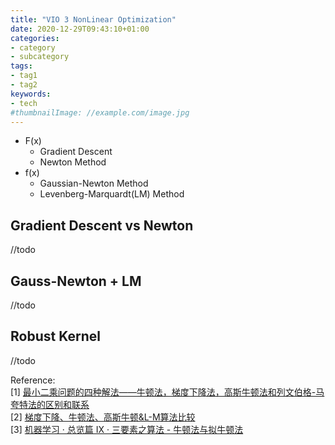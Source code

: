 ```yaml
---
title: "VIO 3 NonLinear Optimization"
date: 2020-12-29T09:43:10+01:00
categories:
- category
- subcategory
tags:
- tag1
- tag2
keywords:
- tech
#thumbnailImage: //example.com/image.jpg
---
```

- F(x)
	- Gradient Descent
	- Newton Method
- f(x)
	- Gaussian-Newton Method
	- Levenberg-Marquardt(LM) Method
<!--more-->
## Gradient Descent vs Newton
//todo

## Gauss-Newton + LM
//todo

## Robust Kernel
//todo

Reference:\
[1] [最小二乘问题的四种解法——牛顿法，梯度下降法，高斯牛顿法和列文伯格-马夸特法的区别和联系](https://zhuanlan.zhihu.com/p/113946848)\
[2] [梯度下降、牛顿法、高斯牛顿&L-M算法比较](https://blog.csdn.net/OORRANNGGE/article/details/90696602?utm_medium=distribute.pc_relevant.none-task-blog-BlogCommendFromBaidu-2.not_use_machine_learn_pai&depth_1-utm_source=distribute.pc_relevant.none-task-blog-BlogCommendFromBaidu-2.not_use_machine_learn_pai)\
[3] [机器学习 · 总览篇 IX · 三要素之算法 - 牛顿法与拟牛顿法](https://kangcai.github.io/2018/12/17/ml-overall-9-algorithm-QNM/)
